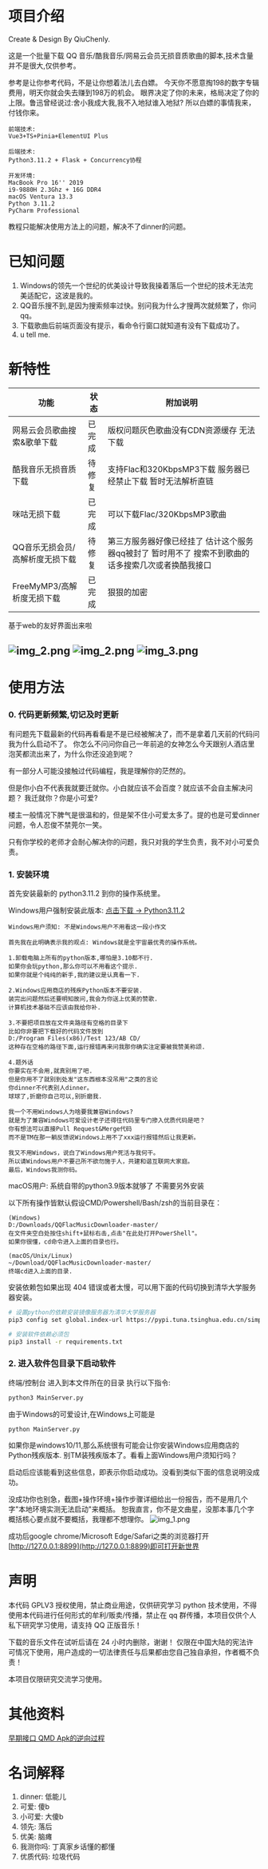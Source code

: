 # 项目介绍

Create & Design By QiuChenly.

这是一个批量下载 QQ 音乐/酷我音乐/网易云会员无损音质歌曲的脚本,技术含量并不是很大,仅供参考。

参考是让你参考代码，不是让你想着法儿去白嫖。
今天你不愿意掏198的数字专辑费用，明天你就会失去赚到198万的机会。
眼界决定了你的未来，格局决定了你的上限。鲁迅曾经说过:舍小我成大我,我不入地狱谁入地狱?
所以白嫖的事情我来，付钱你来。

```
前端技术: 
Vue3+TS+Pinia+ElementUI Plus

后端技术: 
Python3.11.2 + Flask + Concurrency协程

开发环境:
MacBook Pro 16'' 2019 
i9-9880H 2.3Ghz + 16G DDR4
macOS Ventura 13.3
Python 3.11.2
PyCharm Professional
```

教程只能解决使用方法上的问题，解决不了dinner的问题。

# 已知问题

1. Windows的领先一个世纪的优美设计导致我操着落后一个世纪的技术无法完美适配它，这波是我的。
2. QQ音乐搜不到,是因为搜索频率过快。别问我为什么才搜两次就频繁了，你问qq。
3. 下载歌曲后前端页面没有提示，看命令行窗口就知道有没有下载成功了。
4. u tell me.

# 新特性

| 功能                 | 状态  | 附加说明                                                 |
|--------------------|-----|------------------------------------------------------|
| 网易云会员歌曲搜索&歌单下载     | 已完成 | 版权问题灰色歌曲没有CDN资源缓存 无法下载                               |
| 酷我音乐无损音质下载         | 待修复 | 支持Flac和320KbpsMP3下载 服务器已经禁止下载 暂时无法解析直链               |
| 咪咕无损下载             | 已完成 | 可以下载Flac/320KbpsMP3歌曲                                |
| QQ音乐无损会员/高解析度无损下载  | 待修复 | 第三方服务器好像已经挂了 估计这个服务器qq被封了 暂时用不了 搜索不到歌曲的话多搜索几次或者换酷我接口 |
| FreeMyMP3/高解析度无损下载 | 已完成 | 狠狠的加密                                                |

基于web的友好界面出来啦

![img_2.png](md/media/img_2.png)
![img_2.png](img_2.png)
![img_3.png](img_3.png)
---

# 使用方法

[//]: # (为确保账户安全，用户token本地按需保留。且线上服务使用扫码登录。)

[//]: # (![img_3.png]&#40;md/media/img_3.png&#41;)

[//]: # (### 如果你需要生成 requirements.txt 文件)

[//]: # ()

[//]: # (```bash)

[//]: # (pip install pipreqs # 安装)

[//]: # (pipreqs ./ --encoding=utf8 --force # 在文件夹中执行)

[//]: # (```)

### 0. 代码更新频繁,切记及时更新

有问题先下载最新的代码再看看是不是已经被解决了，而不是拿着几天前的代码问我为什么启动不了。
你怎么不问问你自己一年前追的女神怎么今天跟别人酒店里泡芙都流出来了，为什么你还没追到呢？

有一部分人可能没接触过代码编程，我是理解你的茫然的。

但是你小白不代表我就要迁就你。小白就应该不会百度？就应该不会自主解决问题？
我迁就你？你是小可爱?

楼主一般情况下脾气是很温和的，但是架不住小可爱太多了。提的也是可爱dinner问题，令人忍俊不禁莞尔一笑。

只有你学校的老师才会耐心解决你的问题，我只对我的学生负责，我不对小可爱负责。

### 1. 安装环境

首先安装最新的 python3.11.2 到你的操作系统里。

Windows用户强制安装此版本: [点击下载 -> Python3.11.2](https://www.python.org/ftp/python/3.11.2/python-3.11.2-amd64.exe)

```
Windows用户须知: 不是Windows用户不用看这一段小作文

首先我在此明确表示我的观点: Windows就是全宇宙最优秀的操作系统。

1.卸载电脑上所有的python版本,哪怕是3.10都不行.
如果你会玩python,那么你可以不用看这个提示.
如果你就是个纯纯的新手,我的建议是认真看一下.

2.Windows应用商店的残疾Python版本不要安装.
装完出问题然后还要明知故问,我会为你送上优美的赞歌.
计算机技术基础不应该由我给你补.

3.不要把项目放在文件夹路径有空格的目录下
比如你非要把下载好的代码文件放到
D:/Program Files(x86)/Test 123/AB CD/
这种存在空格的路径下面,运行报错再来问我那你确实注定要被我赞美称颂.

4.题外话
你要实在不会用,就真别用了吧.
但是你用不了就别到处发"这东西根本没吊用"之类的言论
你dinner不代表别人dinner。
球球了,折磨你自己可以,别折磨我.

我一个不用Windows人为啥要我兼容Windows?
就是为了兼容Windows可爱设计老子还得往代码里专门掺入优质代码是吧？
你有想法可以直接Pull Request&Merge代码
而不是TM在那一躺反馈说Windows上用不了xxx运行报错然后让我更新。

我又不用Windows，说白了Windows用户死活与我何干。
所以请Windows用户不要己所不欲勿施于人，共建和谐互联网大家庭。
最后，Windows我测你码。
```

macOS用户: 系统自带的python3.9版本就够了 不需要另外安装

以下所有操作皆默认假设CMD/Powershell/Bash/zsh的当前目录在：

```
(Windows) 
D:/Downloads/QQFlacMusicDownloader-master/
在文件夹空白处按住shift+鼠标右击,点击"在此处打开PowerShell"。
如果你很懂，cd命令进入上面的目录也行。

(macOS/Unix/Linux) 
~/Download/QQFlacMusicDownloader-master/
终端cd进入上面的目录.
```

安装依赖包如果出现 404 错误或者太慢，可以用下面的代码切换到清华大学服务器安装。

```bash
# 设置python的依赖安装镜像服务器为清华大学服务器
pip3 config set global.index-url https://pypi.tuna.tsinghua.edu.cn/simple
```

```bash
# 安装软件依赖必须包
pip3 install -r requirements.txt 
```

### 2. 进入软件包目录下启动软件

终端/控制台 进入到本文件所在的目录 执行以下指令:

```bash
python3 MainServer.py
```

由于Windows的可爱设计,在Windows上可能是

```commandline
python MainServer.py
```

如果你是windows10/11,那么系统很有可能会让你安装Windows应用商店的Python残疾版本.
别TM装残疾版本了。看看上面Windows用户须知行吗？

启动后应该能看到这些信息，即表示你启动成功。没看到类似下面的信息说明没成功。

没成功你也别急，截图+操作环境+操作步骤详细给出一份报告，而不是用几个字"本地环境实测无法启动"来概括。
恕我直言，你不是文曲星，没那本事几个字概括核心要点就不要概括，我理都不想理你。
![img_1.png](img_1.png)

成功后google chrome/Microsoft Edge/Safari之类的浏览器打开[http://127.0.0.1:8899](http://127.0.0.1:8899)即可打开新世界

# 声明

本代码 GPLV3 授权使用，禁止商业用途，仅供研究学习 python 技术使用，不得使用本代码进行任何形式的牟利/贩卖/传播，禁止在 qq
群传播，本项目仅供个人私下研究学习使用，请支持 QQ 正版音乐！

下载的音乐文件在试听后请在 24 小时内删除，谢谢！
仅限在中国大陆的宪法许可情况下使用，用户造成的一切法律责任与后果都由您自己独自承担，作者概不负责！

本项目仅限研究交流学习使用。

# 其他资料

[早期接口 QMD Apk的逆向过程](./md/README.md)

# 名词解释

1. dinner: 低能儿
2. 可爱: 傻b
3. 小可爱: 大傻b
4. 领先: 落后
5. 优美: 脑瘫
6. 我测你吗: 丁真家乡话懂的都懂
7. 优质代码: 垃圾代码